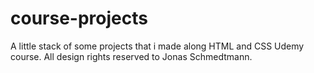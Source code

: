 # course-projects
A little stack of some projects that i made along HTML and CSS Udemy course. All design rights reserved to Jonas Schmedtmann.
